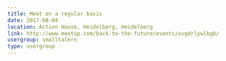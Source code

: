 ```yaml
---
title: Meet on a regular basis
date: 2017-08-04
location: Action House, Heidelberg, Heidelberg
link: http://www.meetup.com/back-to-the-future/events/xvgdrlywlbgb/
usergroup: smalltalkrn
type: usergroup
---
```

